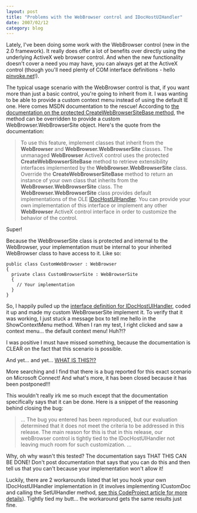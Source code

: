 ```yaml
---
layout: post
title: "Problems with the WebBrowser control and IDocHostUIHandler"
date: 2007/02/12
category: blog
---
```


Lately, I've been doing some work with the WebBrowser control (new in the 2.0 framework). It really does offer a lot of benefits over directly using the underlying ActiveX web browser control. And when the new functionality doesn't cover a need you may have, you can always get at the ActiveX control (though you'll need plenty of COM interface definitions - hello [pinvoke.net](http://pinvoke.net/)!). 

The typical usage scenario with the WebBrowser control is that, if you want more than just a basic control, you're going to inherit from it. I was wanting to be able to provide a custom context menu instead of using the default IE one. Here comes MSDN documentation to the rescue! According to [the documentation on the protected CreateWebBrowserSiteBase method](http://msdn2.microsoft.com/en-us/library/system.windows.forms.webbrowser.createwebbrowsersitebase\(VS.80\).aspx), the method can be overridden to provide a custom WebBrowser.WebBrowserSite object. Here's the quote from the documentation: 

> To use this feature, implement classes that inherit from the **WebBrowser** and **WebBrowser.WebBrowserSite** classes. The unmanaged **WebBrowser** ActiveX control uses the protected **CreateWebBrowserSiteBase** method to retrieve extensibility interfaces implemented by the **WebBrowser.WebBrowserSite** class. Override the **CreateWebBrowserSiteBase** method to return an instance of your own class that inherits from the **WebBrowser.WebBrowserSite** class. The **WebBrowser.WebBrowserSite** class provides default implementations of the OLE [IDocHostUIHandler](http://msdn.microsoft.com/library/default.asp?url=/workshop/browser/hosting/reference/ifaces/idochostuihandler/idochostuihandler.asp). You can provide your own implementation of this interface or implement any other **WebBrowser** ActiveX control interface in order to customize the behavior of the control.

Super! 

Because the WebBrowserSite class is protected and internal to the WebBrowser, your implementation must be internal to your inherited WebBrowser class to have access to it. Like so:

    public class CustomWebBrowser : WebBrowser
    {
      private class CustomBrowserSite : WebBrowserSite
      {
        // Your implementation
      }
    }

So, I happily pulled up the [interface definition for IDocHostUIHandler](http://pinvoke.net/default.aspx/Interfaces/IDocHostUIHandler.html), coded it up and made my custom WebBrowserSite implement it. To verify that it was working, I just stuck a message box to tell me hello in the ShowContextMenu method. When I ran my test, I right clicked and saw a context menu... the default context menu! Huh?!?

I was positive I must have missed something, because the documentation is CLEAR on the fact that this scenario is possible.

And yet... and yet... [WHAT IS THIS?!?](https://connect.microsoft.com/VisualStudio/feedback/ViewFeedback.aspx?FeedbackID=115198)

More searching and I find that there is a bug reported for this exact scenario on Microsoft Connect! And what's more, it has been closed because it has been postponed!!!

This wouldn't really irk me so much except that the documentation specifically says that it can be done. Here is a snippet of the reasoning behind closing the bug:

> ... The bug you entered has been reproduced, but our evaluation determined that it does not meet the criteria to be addressed in this release. The main reason for this is that in this release, our webBrowser control is tightly tied to the IDocHostUIHandler not leaving much room for such customization. ...

Why, oh why wasn't this tested? The documentation says THAT THIS CAN BE DONE! Don't post documentation that says that you can do this and then tell us that you can't because your implementation won't allow it!

Luckily, there are 2 workarounds listed that let you hook your own IDocHostUIHandler implementation in (it involves implementing ICustomDoc and calling the SetUIHandler method, [see this CodeProject article for more details](http://www.codeproject.com/csharp/advhost.asp)). Tightly tied my butt... the workaround gets the same results just fine.

